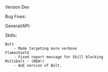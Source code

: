 Version Dev

Bug Fixes:


General/API:


Skills:

	Bolt
		- Made targeting more verbose
	Flameshield
		- Fixed report message for Skill blocking
	Multibolt - (NEW!)
		- AoE version of Bolt.